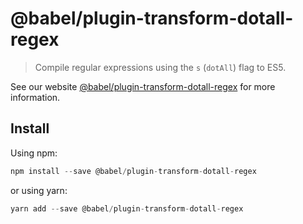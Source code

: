 # @babel/plugin-transform-dotall-regex

> Compile regular expressions using the `s` (`dotAll`) flag to ES5.

See our website [@babel/plugin-transform-dotall-regex](https://new.babeljs.io/docs/en/next/babel-plugin-transform-dotall-regex.html) for more information.

## Install

Using npm:

```js
npm install --save @babel/plugin-transform-dotall-regex
```

or using yarn:

```js
yarn add --save @babel/plugin-transform-dotall-regex
```
